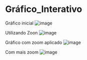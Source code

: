 # Gráfico_Interativo

Gráfico inicial
![image](https://user-images.githubusercontent.com/97707380/223240353-5d2b1b8a-a6a4-4d10-9f44-f9529531ab34.png)

Utilizando Zoon
![image](https://user-images.githubusercontent.com/97707380/223240746-0b95d964-9762-4548-a5df-b0660d69a856.png)


Gráfico com zoom aplicado
![image](https://user-images.githubusercontent.com/97707380/223241142-eabc03c1-bc45-4430-a9b4-3d75bbe0537b.png)

Com mais zoom
![image](https://user-images.githubusercontent.com/97707380/223241320-8622b21c-8cc2-46fc-a42d-296c2f33f68a.png)
